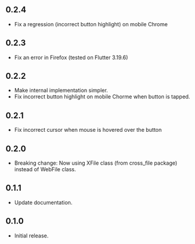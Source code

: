 ## 0.2.4

* Fix a regression (incorrect button highlight) on mobile Chrome

## 0.2.3

* Fix an error in Firefox (tested on Flutter 3.19.6)

## 0.2.2

* Make internal implementation simpler.
* Fix incorrect button highlight on mobile Chorme when button is tapped.

## 0.2.1

* Fix incorrect cursor when mouse is hovered over the button

## 0.2.0

* Breaking change: Now using XFile class (from cross_file package) instead of WebFile class.

## 0.1.1

* Update documentation.

## 0.1.0

* Initial release.
